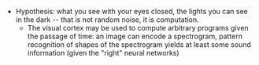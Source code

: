 - Hypothesis: what you see with your eyes closed, the lights you can see in the dark -- that is not random noise, it is computation.
  - The visual cortex may be used to compute arbitrary programs given the passage of time: an image can encode a spectrogram, pattern recognition of shapes of the spectrogram yields at least some sound information (given the "right" neural networks)
